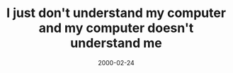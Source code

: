 ---
layout: base.njk
title : 'I just don&#39;t understand my computer and my computer doesn&#39;t understand me' 
view_title : 'I just don&#39;t understand my computer and my computer doesn&#39;t understand me' 
year : '2000' 
date : '2000-02-24' 
img_file : '/drawing/ijustdont.png' 
html_file : 'ijustdont' 
next_html : 'whatsthedif.html' 
year_order : '211' 
permalink : "title/{{html_file}}.html"
---